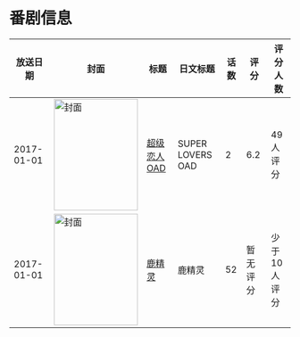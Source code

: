 # 番剧信息

|放送日期|封面|标题|日文标题|话数|评分|评分人数|
|---|---|---|---|---|---|---|
|2017-01-01|<img src="//lain.bgm.tv/pic/cover/c/1c/85/174318_99c1T.jpg" alt="封面" style="width:150px;height:200px;object-fit:cover;">|[超级恋人 OAD](https://bangumi.tv/subject/174318)|SUPER LOVERS OAD|2|6.2|49人评分|
|2017-01-01|<img src="//lain.bgm.tv/pic/cover/c/09/48/229134_S93R9.jpg" alt="封面" style="width:150px;height:200px;object-fit:cover;">|[鹿精灵](https://bangumi.tv/subject/229134)|鹿精灵|52|暂无评分|少于10人评分|
